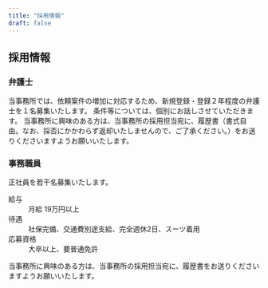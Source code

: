 ```yaml
---
title: "採用情報"
draft: false
---
```


<h2 class="myh2">採用情報</h2>


<h3 class="myh3"> 弁護士</h3>

当事務所では、依頼案件の増加に対応するため、新規登録・登録２年程度の弁護士を１名募集いたします。
条件等については、個別にお話しさせていただきます。
当事務所に興味のある方は、当事務所の採用担当宛に、履歴書（書式自由。なお、採否にかかわらず返却いたしませんので、ご了承ください。）をお送りくださいますようお願いいたします。


<h3 class="myh3"> 事務職員</h3>


正社員を若干名募集いたします。  


<dl class="basic">
<dt>給与</dt>
<dd>月給 19万円以上</dd>
<dt>待遇</dt>
<dd>社保完備、交通費別途支給、完全週休2日、スーツ着用</dd>
<dt>応募資格</dt>
<dd>大卒以上、要普通免許</dd>
</dl>


当事務所に興味のある方は、当事務所の採用担当宛に、履歴書をお送りくださいますようお願いいたします。
